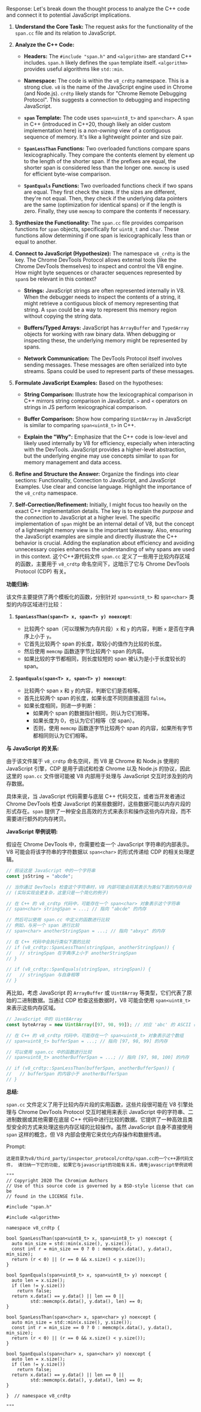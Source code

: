 Response: Let's break down the thought process to analyze the C++ code and connect it to potential JavaScript implications.

1. **Understand the Core Task:** The request asks for the functionality of the `span.cc` file and its relation to JavaScript.

2. **Analyze the C++ Code:**

   * **Headers:** The `#include "span.h"` and `<algorithm>` are standard C++ includes. `span.h` likely defines the `span` template itself. `<algorithm>` provides useful algorithms like `std::min`.

   * **Namespace:**  The code is within the `v8_crdtp` namespace. This is a strong clue. `v8` is the name of the JavaScript engine used in Chrome (and Node.js). `crdtp` likely stands for "Chrome Remote Debugging Protocol". This suggests a connection to debugging and inspecting JavaScript.

   * **`span` Template:** The code uses `span<uint8_t>` and `span<char>`. A `span` in C++ (introduced in C++20, though likely an older custom implementation here) is a *non-owning* view of a contiguous sequence of memory. It's like a lightweight pointer and size pair.

   * **`SpanLessThan` Functions:**  Two overloaded functions compare spans lexicographically. They compare the contents element by element up to the length of the shorter span. If the prefixes are equal, the shorter span is considered less than the longer one. `memcmp` is used for efficient byte-wise comparison.

   * **`SpanEquals` Functions:** Two overloaded functions check if two spans are equal. They first check the sizes. If the sizes are different, they're not equal. Then, they check if the underlying data pointers are the same (optimization for identical spans) or if the length is zero. Finally, they use `memcmp` to compare the contents if necessary.

3. **Synthesize the Functionality:**  The `span.cc` file provides comparison functions for `span` objects, specifically for `uint8_t` and `char`. These functions allow determining if one span is lexicographically less than or equal to another.

4. **Connect to JavaScript (Hypothesize):**  The namespace `v8_crdtp` is the key. The Chrome DevTools Protocol allows external tools (like the Chrome DevTools themselves) to inspect and control the V8 engine. How might byte sequences or character sequences represented by `span`s be relevant in this context?

   * **Strings:** JavaScript strings are often represented internally in V8. When the debugger needs to inspect the contents of a string, it might retrieve a contiguous block of memory representing that string. A `span` could be a way to represent this memory region without copying the string data.

   * **Buffers/Typed Arrays:** JavaScript has `ArrayBuffer` and `TypedArray` objects for working with raw binary data. When debugging or inspecting these, the underlying memory might be represented by spans.

   * **Network Communication:** The DevTools Protocol itself involves sending messages. These messages are often serialized into byte streams. Spans could be used to represent parts of these messages.

5. **Formulate JavaScript Examples:** Based on the hypotheses:

   * **String Comparison:**  Illustrate how the lexicographical comparison in C++ mirrors string comparison in JavaScript. `>` and `<` operators on strings in JS perform lexicographical comparison.

   * **Buffer Comparison:** Show how comparing `Uint8Array` in JavaScript is similar to comparing `span<uint8_t>` in C++.

   * **Explain the "Why":** Emphasize that the C++ code is low-level and likely used internally by V8 for efficiency, especially when interacting with the DevTools. JavaScript provides a higher-level abstraction, but the underlying engine may use concepts similar to `span` for memory management and data access.

6. **Refine and Structure the Answer:** Organize the findings into clear sections: Functionality, Connection to JavaScript, and JavaScript Examples. Use clear and concise language. Highlight the importance of the `v8_crdtp` namespace.

7. **Self-Correction/Refinement:**  Initially, I might focus too heavily on the exact C++ implementation details. The key is to explain the *purpose* and the *connection* to JavaScript at a higher level. The specific implementation of `span` might be an internal detail of V8, but the concept of a lightweight memory view is the important takeaway. Also, ensuring the JavaScript examples are simple and directly illustrate the C++ behavior is crucial. Adding the explanation about efficiency and avoiding unnecessary copies enhances the understanding of why spans are used in this context.
这个C++源代码文件 `span.cc` 定义了一些用于比较内存区域的函数，主要用于 `v8_crdtp` 命名空间下，这暗示了它与 Chrome DevTools Protocol (CDP) 有关。

**功能归纳:**

该文件主要提供了两个模板化的函数，分别针对 `span<uint8_t>` 和 `span<char>` 类型的内存区域进行比较：

1. **`SpanLessThan(span<T> x, span<T> y) noexcept`**:
   - 比较两个 span（可以理解为内存片段）`x` 和 `y` 的内容，判断 `x` 是否在字典序上小于 `y`。
   - 它首先比较两个 span 的长度，取较小的值作为比较的长度。
   - 然后使用 `memcmp` 函数逐字节比较两个 span 的内容。
   - 如果比较的字节都相同，则长度较短的 span 被认为是小于长度较长的 span。

2. **`SpanEquals(span<T> x, span<T> y) noexcept`**:
   - 比较两个 span `x` 和 `y` 的内容，判断它们是否相等。
   - 首先比较两个 span 的长度，如果长度不同则直接返回 `false`。
   - 如果长度相同，则进一步判断：
     - 如果两个 span 的数据指针相同，则认为它们相等。
     - 如果长度为 0，也认为它们相等（空 span）。
     - 否则，使用 `memcmp` 函数逐字节比较两个 span 的内容，如果所有字节都相同则认为它们相等。

**与 JavaScript 的关系:**

由于该文件属于 `v8_crdtp` 命名空间，而 V8 是 Chrome 和 Node.js 使用的 JavaScript 引擎，CDP 是用于调试和检查 Chrome 以及 Node.js 的协议，因此这里的 `span.cc` 文件很可能被 V8 内部用于处理与 JavaScript 交互时涉及到的内存数据。

具体来说，当 JavaScript 代码需要与底层 C++ 代码交互，或者当开发者通过 Chrome DevTools 检查 JavaScript 的某些数据时，这些数据可能以内存片段的形式存在。`span` 提供了一种安全且高效的方式来表示和操作这些内存片段，而不需要进行额外的内存拷贝。

**JavaScript 举例说明:**

假设在 Chrome DevTools 中，你需要检查一个 JavaScript 字符串的内部表示。V8 可能会将该字符串的字符数据以 `span<char>` 的形式传递给 CDP 的相关处理逻辑。

```javascript
// 假设这是 JavaScript 中的一个字符串
const jsString = "abcde";

// 当你通过 DevTools 检查这个字符串时，V8 内部可能会将其表示为类似下面的内存片段（概念上）
// (实际实现会更复杂，这里只是一个简化的例子)

// 在 C++ 的 v8_crdtp 代码中，可能存在一个 span<char> 对象表示这个字符串
// span<char> stringSpan = ...; // 指向 "abcde" 的内存

// 然后可以使用 span.cc 中定义的函数进行比较
// 例如，与另一个 span 进行比较
// span<char> anotherStringSpan = ...; // 指向 "abxyz" 的内存

// 在 C++ 代码中会执行类似下面的比较
// if (v8_crdtp::SpanLessThan(stringSpan, anotherStringSpan)) {
//   // stringSpan 在字典序上小于 anotherStringSpan
// }

// if (v8_crdtp::SpanEquals(stringSpan, stringSpan)) {
//   // stringSpan 与自身相等
// }
```

再比如，考虑 JavaScript 的 `ArrayBuffer` 或 `Uint8Array` 等类型，它们代表了原始的二进制数据。当通过 CDP 检查这些数据时，V8 可能会使用 `span<uint8_t>` 来表示这些内存区域。

```javascript
// JavaScript 中的 Uint8Array
const byteArray = new Uint8Array([97, 98, 99]); // 对应 'abc' 的 ASCII 码

// 在 C++ 的 v8_crdtp 代码中，可能存在一个 span<uint8_t> 对象表示这个数组
// span<uint8_t> bufferSpan = ...; // 指向 [97, 98, 99] 的内存

// 可以使用 span.cc 中的函数进行比较
// span<uint8_t> anotherBufferSpan = ...; // 指向 [97, 98, 100] 的内存

// if (v8_crdtp::SpanLessThan(bufferSpan, anotherBufferSpan)) {
//   // bufferSpan 的内容小于 anotherBufferSpan
// }
```

**总结:**

`span.cc` 文件定义了用于比较内存片段的实用函数，这些片段很可能在 V8 引擎处理与 Chrome DevTools Protocol 交互时被用来表示 JavaScript 中的字符串、二进制数据或其他需要在底层 C++ 代码中进行比较的数据。它提供了一种高效且类型安全的方式来处理这些内存区域的比较操作。虽然 JavaScript 自身不直接使用 `span` 这样的概念，但 V8 内部会使用它来优化内存操作和数据传递。

Prompt: 
```
这是目录为v8/third_party/inspector_protocol/crdtp/span.cc的一个c++源代码文件， 请归纳一下它的功能, 如果它与javascript的功能有关系，请用javascript举例说明

"""
// Copyright 2020 The Chromium Authors
// Use of this source code is governed by a BSD-style license that can be
// found in the LICENSE file.

#include "span.h"

#include <algorithm>

namespace v8_crdtp {

bool SpanLessThan(span<uint8_t> x, span<uint8_t> y) noexcept {
  auto min_size = std::min(x.size(), y.size());
  const int r = min_size == 0 ? 0 : memcmp(x.data(), y.data(), min_size);
  return (r < 0) || (r == 0 && x.size() < y.size());
}

bool SpanEquals(span<uint8_t> x, span<uint8_t> y) noexcept {
  auto len = x.size();
  if (len != y.size())
    return false;
  return x.data() == y.data() || len == 0 ||
         std::memcmp(x.data(), y.data(), len) == 0;
}

bool SpanLessThan(span<char> x, span<char> y) noexcept {
  auto min_size = std::min(x.size(), y.size());
  const int r = min_size == 0 ? 0 : memcmp(x.data(), y.data(), min_size);
  return (r < 0) || (r == 0 && x.size() < y.size());
}

bool SpanEquals(span<char> x, span<char> y) noexcept {
  auto len = x.size();
  if (len != y.size())
    return false;
  return x.data() == y.data() || len == 0 ||
         std::memcmp(x.data(), y.data(), len) == 0;
}

}  // namespace v8_crdtp

"""

```